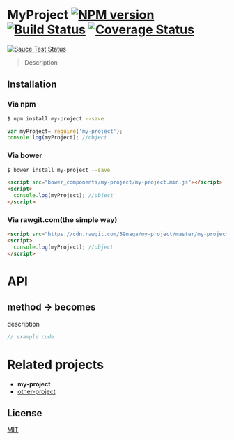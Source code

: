# MyProject [![NPM version][npm-image]][npm] [![Build Status][travis-image]][travis] [![Coverage Status][coveralls-image]][coveralls]

[![Sauce Test Status][sauce-image]][sauce]

> Description

## Installation
### Via npm

```bash
$ npm install my-project --save
```

```js
var myProject= require('my-project');
console.log(myProject); //object
```

### Via bower

```bash
$ bower install my-project --save
```

```html
<script src="bower_components/my-project/my-project.min.js"></script>
<script>
  console.log(myProject); //object
</script>
```

### Via rawgit.com(the simple way)

```html
<script src="https://cdn.rawgit.com/59naga/my-project/master/my-project.min.js"></script>
<script>
  console.log(myProject); //object
</script>
```

# API

## method -> becomes

description

```js
// example code
```

# Related projects
* __my-project__
* [other-project](https://github.com/59naga/other-project/)

License
---
[MIT][License]

[License]: http://59naga.mit-license.org/

[sauce-image]: http://soysauce.berabou.me/u/59798/my-project.svg
[sauce]: https://saucelabs.com/u/59798
[npm-image]:https://img.shields.io/npm/v/my-project.svg?style=flat-square
[npm]: https://npmjs.org/package/my-project
[travis-image]: http://img.shields.io/travis/59naga/my-project.svg?style=flat-square
[travis]: https://travis-ci.org/59naga/my-project
[coveralls-image]: http://img.shields.io/coveralls/59naga/my-project.svg?style=flat-square
[coveralls]: https://coveralls.io/r/59naga/my-project?branch=master
